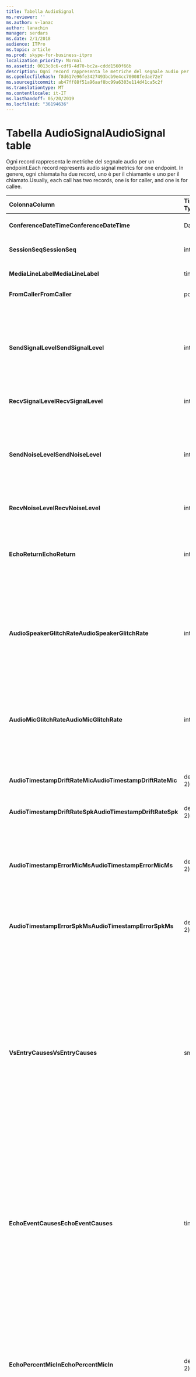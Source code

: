 ```yaml
---
title: Tabella AudioSignal
ms.reviewer: ''
ms.author: v-lanac
author: lanachin
manager: serdars
ms.date: 2/1/2018
audience: ITPro
ms.topic: article
ms.prod: skype-for-business-itpro
localization_priority: Normal
ms.assetid: 0013c8c6-cdf9-4d70-bc2a-cddd1560f66b
description: Ogni record rappresenta le metriche del segnale audio per un endpoint. In genere, ogni chiamata ha due record, uno è per il chiamante e uno per il chiamato.
ms.openlocfilehash: f8d617e96fe3427493bcb9e4cc70008fedae72e7
ms.sourcegitcommit: ab47ff88f51a96aaf8bc99a6303e114d41ca5c2f
ms.translationtype: MT
ms.contentlocale: it-IT
ms.lasthandoff: 05/20/2019
ms.locfileid: "36194636"
---
```

# <a name="audiosignal-table"></a><span data-ttu-id="929cc-104">Tabella AudioSignal</span><span class="sxs-lookup"><span data-stu-id="929cc-104">AudioSignal table</span></span>
 
<span data-ttu-id="929cc-105">Ogni record rappresenta le metriche del segnale audio per un endpoint.</span><span class="sxs-lookup"><span data-stu-id="929cc-105">Each record represents audio signal metrics for one endpoint.</span></span> <span data-ttu-id="929cc-106">In genere, ogni chiamata ha due record, uno è per il chiamante e uno per il chiamato.</span><span class="sxs-lookup"><span data-stu-id="929cc-106">Usually, each call has two records, one is for caller, and one is for callee.</span></span> 
  
|<span data-ttu-id="929cc-107">**Colonna**</span><span class="sxs-lookup"><span data-stu-id="929cc-107">**Column**</span></span>|<span data-ttu-id="929cc-108">**Tipo di dati**</span><span class="sxs-lookup"><span data-stu-id="929cc-108">**Data Type**</span></span>|<span data-ttu-id="929cc-109">**Chiave/indice**</span><span class="sxs-lookup"><span data-stu-id="929cc-109">**Key/Index**</span></span>|<span data-ttu-id="929cc-110">**Dettagli**</span><span class="sxs-lookup"><span data-stu-id="929cc-110">**Details**</span></span>|
|:-----|:-----|:-----|:-----|
|<span data-ttu-id="929cc-111">**ConferenceDateTime**</span><span class="sxs-lookup"><span data-stu-id="929cc-111">**ConferenceDateTime**</span></span> <br/> |<span data-ttu-id="929cc-112">DateTime</span><span class="sxs-lookup"><span data-stu-id="929cc-112">datetime</span></span>  <br/> |<span data-ttu-id="929cc-113">Principale</span><span class="sxs-lookup"><span data-stu-id="929cc-113">Primary</span></span>  <br/> |<span data-ttu-id="929cc-114">A cui si fa riferimento dalla [Tabella MediaLine](medialine-0.md).</span><span class="sxs-lookup"><span data-stu-id="929cc-114">Referenced from the [MediaLine table](medialine-0.md).</span></span>  <br/> |
|<span data-ttu-id="929cc-115">**SessionSeq**</span><span class="sxs-lookup"><span data-stu-id="929cc-115">**SessionSeq**</span></span> <br/> |<span data-ttu-id="929cc-116">int</span><span class="sxs-lookup"><span data-stu-id="929cc-116">int</span></span>  <br/> |<span data-ttu-id="929cc-117">Principale</span><span class="sxs-lookup"><span data-stu-id="929cc-117">Primary</span></span>  <br/> |<span data-ttu-id="929cc-118">A cui si fa riferimento dalla [Tabella MediaLine](medialine-0.md).</span><span class="sxs-lookup"><span data-stu-id="929cc-118">Referenced from the [MediaLine table](medialine-0.md).</span></span>  <br/> |
|<span data-ttu-id="929cc-119">**MediaLineLabel**</span><span class="sxs-lookup"><span data-stu-id="929cc-119">**MediaLineLabel**</span></span> <br/> |<span data-ttu-id="929cc-120">tinyint</span><span class="sxs-lookup"><span data-stu-id="929cc-120">tinyint</span></span>  <br/> |<span data-ttu-id="929cc-121">Principale</span><span class="sxs-lookup"><span data-stu-id="929cc-121">Primary</span></span>  <br/> |<span data-ttu-id="929cc-122">A cui si fa riferimento dalla [Tabella MediaLine](medialine-0.md).</span><span class="sxs-lookup"><span data-stu-id="929cc-122">Referenced from the [MediaLine table](medialine-0.md).</span></span>  <br/> |
|<span data-ttu-id="929cc-123">**FromCaller**</span><span class="sxs-lookup"><span data-stu-id="929cc-123">**FromCaller**</span></span> <br/> |<span data-ttu-id="929cc-124">po'</span><span class="sxs-lookup"><span data-stu-id="929cc-124">bit</span></span>  <br/> |<span data-ttu-id="929cc-125">Principale</span><span class="sxs-lookup"><span data-stu-id="929cc-125">Primary</span></span>  <br/> |<span data-ttu-id="929cc-126">0: dati del destinatario</span><span class="sxs-lookup"><span data-stu-id="929cc-126">0: Callee's data</span></span>  <br/> <span data-ttu-id="929cc-127">1: dati del chiamante</span><span class="sxs-lookup"><span data-stu-id="929cc-127">1: Caller's data</span></span>  <br/> |
|<span data-ttu-id="929cc-128">**SendSignalLevel**</span><span class="sxs-lookup"><span data-stu-id="929cc-128">**SendSignalLevel**</span></span> <br/> |<span data-ttu-id="929cc-129">int</span><span class="sxs-lookup"><span data-stu-id="929cc-129">int</span></span>  <br/> | <br/> |<span data-ttu-id="929cc-130">Rappresenta il livello di segnale audio per il controllo del guadagno post-analogico.</span><span class="sxs-lookup"><span data-stu-id="929cc-130">Represents the Post-Analog Gain Control audio signal level.</span></span> <span data-ttu-id="929cc-131">L'unità per questa metrica è dBmo.</span><span class="sxs-lookup"><span data-stu-id="929cc-131">The unit for this metric is dBmo.</span></span> <span data-ttu-id="929cc-132">Per una qualità accettabile, dovrebbe essere di almeno 30 dBmo.</span><span class="sxs-lookup"><span data-stu-id="929cc-132">For acceptable quality, it should be at least 30 dBmo.</span></span> <span data-ttu-id="929cc-133">Questa metrica non viene segnalata da un/V Conferencing Server o telefoni IP.</span><span class="sxs-lookup"><span data-stu-id="929cc-133">This metric is not reported by the A/V Conferencing Server or IP phones.</span></span>  <br/> |
|<span data-ttu-id="929cc-134">**RecvSignalLevel**</span><span class="sxs-lookup"><span data-stu-id="929cc-134">**RecvSignalLevel**</span></span> <br/> |<span data-ttu-id="929cc-135">int</span><span class="sxs-lookup"><span data-stu-id="929cc-135">int</span></span>  <br/> | <br/> |<span data-ttu-id="929cc-136">Vedere SendSignalLevel.</span><span class="sxs-lookup"><span data-stu-id="929cc-136">See SendSignalLevel.</span></span>  <br/> |
|<span data-ttu-id="929cc-137">**SendNoiseLevel**</span><span class="sxs-lookup"><span data-stu-id="929cc-137">**SendNoiseLevel**</span></span> <br/> |<span data-ttu-id="929cc-138">int</span><span class="sxs-lookup"><span data-stu-id="929cc-138">int</span></span>  <br/> | <br/> |<span data-ttu-id="929cc-139">Rappresenta il livello di rumore audio del controllo di guadagno post-analogico.</span><span class="sxs-lookup"><span data-stu-id="929cc-139">Represents the Post-Analog Gain Control audio noise level.</span></span> <span data-ttu-id="929cc-140">L'unità per questa metrica è dBmo.</span><span class="sxs-lookup"><span data-stu-id="929cc-140">The unit for this metric is dBmo.</span></span> <span data-ttu-id="929cc-141">Per una qualità accettabile, dovrebbe essere inferiore a 35 dBmo.</span><span class="sxs-lookup"><span data-stu-id="929cc-141">For acceptable quality, it should be less than 35 dBmo.</span></span> <span data-ttu-id="929cc-142">Questa metrica non viene segnalata da un/V Conferencing Server o telefoni IP.</span><span class="sxs-lookup"><span data-stu-id="929cc-142">This metric is not reported by the A/V Conferencing Server or IP phones.</span></span>  <br/> |
|<span data-ttu-id="929cc-143">**RecvNoiseLevel**</span><span class="sxs-lookup"><span data-stu-id="929cc-143">**RecvNoiseLevel**</span></span> <br/> |<span data-ttu-id="929cc-144">int</span><span class="sxs-lookup"><span data-stu-id="929cc-144">int</span></span>  <br/> | <br/> |<span data-ttu-id="929cc-145">Vedere SendNoiseLevel.</span><span class="sxs-lookup"><span data-stu-id="929cc-145">See SendNoiseLevel.</span></span>  <br/> |
|<span data-ttu-id="929cc-146">**EchoReturn**</span><span class="sxs-lookup"><span data-stu-id="929cc-146">**EchoReturn**</span></span> <br/> |<span data-ttu-id="929cc-147">int</span><span class="sxs-lookup"><span data-stu-id="929cc-147">int</span></span>  <br/> | <br/> |<span data-ttu-id="929cc-148">Metrica di miglioramento della perdita di echo return.</span><span class="sxs-lookup"><span data-stu-id="929cc-148">Echo Return Loss Enhancement metric.</span></span> <span data-ttu-id="929cc-149">L'unità per questa metrica è dB.</span><span class="sxs-lookup"><span data-stu-id="929cc-149">The unit for this metric is dB.</span></span> <span data-ttu-id="929cc-150">I valori più bassi rappresentano meno eco.</span><span class="sxs-lookup"><span data-stu-id="929cc-150">Lower values represent less echo.</span></span> <span data-ttu-id="929cc-151">Questa metrica non viene segnalata da un/V Conferencing Server o telefoni IP.</span><span class="sxs-lookup"><span data-stu-id="929cc-151">This metric is not reported by the A/V Conferencing Server or IP phones.</span></span>  <br/> |
|<span data-ttu-id="929cc-152">**AudioSpeakerGlitchRate**</span><span class="sxs-lookup"><span data-stu-id="929cc-152">**AudioSpeakerGlitchRate**</span></span> <br/> |<span data-ttu-id="929cc-153">int</span><span class="sxs-lookup"><span data-stu-id="929cc-153">int</span></span>  <br/> | <br/> |<span data-ttu-id="929cc-154">Inconvenienti medi per cinque minuti per il rendering del diffusore.</span><span class="sxs-lookup"><span data-stu-id="929cc-154">Average glitches per five minutes for the loudspeaker rendering.</span></span> <span data-ttu-id="929cc-155">Per una buona qualità, questa operazione deve essere inferiore a uno per cinque minuti.</span><span class="sxs-lookup"><span data-stu-id="929cc-155">For good quality, this should be less than one per five minutes.</span></span> <span data-ttu-id="929cc-156">Non segnalato da un/V Conferencing Server, Mediation Server o telefoni IP.</span><span class="sxs-lookup"><span data-stu-id="929cc-156">Not reported by A/V Conferencing Servers, Mediation Servers, or IP phones.</span></span>  <br/> |
|<span data-ttu-id="929cc-157">**AudioMicGlitchRate**</span><span class="sxs-lookup"><span data-stu-id="929cc-157">**AudioMicGlitchRate**</span></span> <br/> |<span data-ttu-id="929cc-158">int</span><span class="sxs-lookup"><span data-stu-id="929cc-158">int</span></span>  <br/> | <br/> |<span data-ttu-id="929cc-159">Glitch media per cinque minuti per l'acquisizione del microfono.</span><span class="sxs-lookup"><span data-stu-id="929cc-159">Average glitches per five minutes for the microphone capture.</span></span> <span data-ttu-id="929cc-160">Per una qualità ottimale, questa operazione deve essere inferiore a uno per cinque minuti.</span><span class="sxs-lookup"><span data-stu-id="929cc-160">For good quality this should be less than one per five minutes.</span></span> <span data-ttu-id="929cc-161">Non segnalato da un/V Conferencing Server, Mediation Server o telefoni IP.</span><span class="sxs-lookup"><span data-stu-id="929cc-161">Not reported by A/V Conferencing Servers, Mediation Servers, or IP phones.</span></span>  <br/> |
|<span data-ttu-id="929cc-162">**AudioTimestampDriftRateMic**</span><span class="sxs-lookup"><span data-stu-id="929cc-162">**AudioTimestampDriftRateMic**</span></span> <br/> |<span data-ttu-id="929cc-163">decimale (9; 2)</span><span class="sxs-lookup"><span data-stu-id="929cc-163">decimal(9,2)</span></span>  <br/> | <br/> |<span data-ttu-id="929cc-164">Velocità di spostamento del dispositivo microfonico, relativo all'orologio della CPU.</span><span class="sxs-lookup"><span data-stu-id="929cc-164">Microphone device clock drift rate, relative to CPU clock.</span></span>  <br/> |
|<span data-ttu-id="929cc-165">**AudioTimestampDriftRateSpk**</span><span class="sxs-lookup"><span data-stu-id="929cc-165">**AudioTimestampDriftRateSpk**</span></span> <br/> |<span data-ttu-id="929cc-166">decimale (9; 2)</span><span class="sxs-lookup"><span data-stu-id="929cc-166">decimal(9,2)</span></span>  <br/> | <br/> |<span data-ttu-id="929cc-167">Frequenza della velocità di spostamento del dispositivo del relatore, rispetto all'orologio della CPU.</span><span class="sxs-lookup"><span data-stu-id="929cc-167">Speaker device clock drift rate, relative to CPU clock.</span></span>  <br/> |
|<span data-ttu-id="929cc-168">**AudioTimestampErrorMicMs**</span><span class="sxs-lookup"><span data-stu-id="929cc-168">**AudioTimestampErrorMicMs**</span></span> <br/> |<span data-ttu-id="929cc-169">decimale (9; 2)</span><span class="sxs-lookup"><span data-stu-id="929cc-169">decimal(9,2)</span></span>  <br/> | <br/> |<span data-ttu-id="929cc-170">Frequenza della velocità di spostamento del dispositivo del relatore, rispetto all'orologio della CPU.</span><span class="sxs-lookup"><span data-stu-id="929cc-170">Speaker device clock drift rate, relative to CPU clock.</span></span>  <br/> <span data-ttu-id="929cc-171">Messaggio di errore medio per l'acquisizione di un indicatore di data e ora in millisecondi negli ultimi 20 secondi della chiamata.</span><span class="sxs-lookup"><span data-stu-id="929cc-171">Average microphone capture stream time stamp error, in milliseconds, in the last 20 seconds of the call.</span></span>  <br/> |
|<span data-ttu-id="929cc-172">**AudioTimestampErrorSpkMs**</span><span class="sxs-lookup"><span data-stu-id="929cc-172">**AudioTimestampErrorSpkMs**</span></span> <br/> |<span data-ttu-id="929cc-173">decimale (9; 2)</span><span class="sxs-lookup"><span data-stu-id="929cc-173">decimal(9,2)</span></span>  <br/> | <br/> |<span data-ttu-id="929cc-174">Messaggio di errore medio del flusso di rendering del relatore, in millisecondi, negli ultimi 20 secondi della chiamata.</span><span class="sxs-lookup"><span data-stu-id="929cc-174">Average speaker render stream time stamp error, in milliseconds, in the last 20 seconds of the call.</span></span>  <br/> |
|<span data-ttu-id="929cc-175">**VsEntryCauses**</span><span class="sxs-lookup"><span data-stu-id="929cc-175">**VsEntryCauses**</span></span> <br/> |<span data-ttu-id="929cc-176">smallint</span><span class="sxs-lookup"><span data-stu-id="929cc-176">smallint</span></span>  <br/> | <br/> |<span data-ttu-id="929cc-177">L'opzione Voice Switch è una modalità half-duplex con un'abilità di interruzione ridotta.</span><span class="sxs-lookup"><span data-stu-id="929cc-177">Voice switch is a half-duplex mode with reduced interruption ability.</span></span> <span data-ttu-id="929cc-178">Cause della voce di interruttore vocale:</span><span class="sxs-lookup"><span data-stu-id="929cc-178">Causes of voice switch entry:</span></span>  <br/> <span data-ttu-id="929cc-179">ENTER_VS_BADTS 0X01</span><span class="sxs-lookup"><span data-stu-id="929cc-179">ENTER_VS_BADTS 0x01</span></span>  <br/> <span data-ttu-id="929cc-180">ENTER_VS_ECHO 0x02</span><span class="sxs-lookup"><span data-stu-id="929cc-180">ENTER_VS_ECHO 0x02</span></span>  <br/> <span data-ttu-id="929cc-181">ENTER_VS_FORCEORCONVERGENCE 0X04</span><span class="sxs-lookup"><span data-stu-id="929cc-181">ENTER_VS_FORCEORCONVERGENCE 0x04</span></span>  <br/> <span data-ttu-id="929cc-182">ENTER_VS_DNLP 0x08</span><span class="sxs-lookup"><span data-stu-id="929cc-182">ENTER_VS_DNLP 0x08</span></span>  <br/> <span data-ttu-id="929cc-183">La causa può essere una combinazione di queste singole cause.</span><span class="sxs-lookup"><span data-stu-id="929cc-183">The cause can be a combination of those individual causes.</span></span> <span data-ttu-id="929cc-184">ENTER_VS_FORCEORCONVERGENCE può essere abilitato solo da RegKey per scopi di test.</span><span class="sxs-lookup"><span data-stu-id="929cc-184">ENTER_VS_FORCEORCONVERGENCE can only be enabled by regkey for test purpose.</span></span>  <br/> <span data-ttu-id="929cc-185">Il tipo di dati per questa colonna è stato modificato in Microsoft Lync Server 2013.</span><span class="sxs-lookup"><span data-stu-id="929cc-185">The data type for this column was changed in Microsoft Lync Server 2013.</span></span>  <br/> |
|<span data-ttu-id="929cc-186">**EchoEventCauses**</span><span class="sxs-lookup"><span data-stu-id="929cc-186">**EchoEventCauses**</span></span> <br/> |<span data-ttu-id="929cc-187">tinyint</span><span class="sxs-lookup"><span data-stu-id="929cc-187">tinyint</span></span>  <br/> | <br/> |<span data-ttu-id="929cc-188">Cause di un evento Echo:</span><span class="sxs-lookup"><span data-stu-id="929cc-188">Causes of an echo event:</span></span>  <br/> <span data-ttu-id="929cc-189">ECHO_EVENT_BAD_TIMESTAMP 0x01</span><span class="sxs-lookup"><span data-stu-id="929cc-189">ECHO_EVENT_BAD_TIMESTAMP 0x01</span></span>  <br/> <span data-ttu-id="929cc-190">ECHO_EVENT_POSTAEC_ECHO 0X02</span><span class="sxs-lookup"><span data-stu-id="929cc-190">ECHO_EVENT_POSTAEC_ECHO 0x02</span></span>  <br/> <span data-ttu-id="929cc-191">ECHO_EVENT_ANLP 0x04</span><span class="sxs-lookup"><span data-stu-id="929cc-191">ECHO_EVENT_ANLP 0x04</span></span>  <br/> <span data-ttu-id="929cc-192">ECHO_EVENT_DNLP 0x08</span><span class="sxs-lookup"><span data-stu-id="929cc-192">ECHO_EVENT_DNLP 0x08</span></span>  <br/> <span data-ttu-id="929cc-193">ECHO_EVENT_MIC_CLIPPING 0X10</span><span class="sxs-lookup"><span data-stu-id="929cc-193">ECHO_EVENT_MIC_CLIPPING 0x10</span></span>  <br/> <span data-ttu-id="929cc-194">ECHO_EVENT_BAD_STATE 0x20</span><span class="sxs-lookup"><span data-stu-id="929cc-194">ECHO_EVENT_BAD_STATE 0x20</span></span>  <br/> <span data-ttu-id="929cc-195">La causa può essere una combinazione di queste singole cause.</span><span class="sxs-lookup"><span data-stu-id="929cc-195">The cause can be a combination of those individual causes.</span></span>  <br/> |
|<span data-ttu-id="929cc-196">**EchoPercentMicIn**</span><span class="sxs-lookup"><span data-stu-id="929cc-196">**EchoPercentMicIn**</span></span> <br/> |<span data-ttu-id="929cc-197">decimale (5; 2)</span><span class="sxs-lookup"><span data-stu-id="929cc-197">decimal(5,2)</span></span>  <br/> | <br/> |<span data-ttu-id="929cc-198">Percentuale di tempo in cui Echo è stato rilevato nel flusso di acquisizione del microfono.</span><span class="sxs-lookup"><span data-stu-id="929cc-198">Percentage of time when echo was detected in the microphone capture stream.</span></span> <span data-ttu-id="929cc-199">In genere, i valori sono bassi per gli auricolari o i dispositivi portatili e più in alto per i telefoni con altoparlante o per gli altoparlanti autonomi.</span><span class="sxs-lookup"><span data-stu-id="929cc-199">Typically, values are low for headsets or handsets, and higher for speaker phones or stand-alone speakers.</span></span> <span data-ttu-id="929cc-200">Per i dispositivi che supportano l'annullamento dell'eco acustica a bordo, i valori elevati indicano la perdita di eco.</span><span class="sxs-lookup"><span data-stu-id="929cc-200">For devices that support on-board acoustic echo cancellation, high values indicate echo leak.</span></span> <span data-ttu-id="929cc-201">Per altri dispositivi, questa metrica non deve essere usata per valutare la qualità del dispositivo.</span><span class="sxs-lookup"><span data-stu-id="929cc-201">For other devices, this metric should not be used to evaluate device quality.</span></span>  <br/> |
|<span data-ttu-id="929cc-202">**EchoPercentSend**</span><span class="sxs-lookup"><span data-stu-id="929cc-202">**EchoPercentSend**</span></span> <br/> |<span data-ttu-id="929cc-203">decimale (5; 2)</span><span class="sxs-lookup"><span data-stu-id="929cc-203">decimal(5,2)</span></span>  <br/> ||<span data-ttu-id="929cc-204">Percentuale di tempo in cui Echo viene rilevato in Stream inviato.</span><span class="sxs-lookup"><span data-stu-id="929cc-204">Percentage of time when echo is detected in sent stream.</span></span> <span data-ttu-id="929cc-205">Percentuale di eco elevata nei flussi di trasmissione un'indicazione della perdita di eco.</span><span class="sxs-lookup"><span data-stu-id="929cc-205">High echo percentage in send streams an indication of echo leak.</span></span>  <br/> |
|<span data-ttu-id="929cc-206">**RxAGCSignalLevel**</span><span class="sxs-lookup"><span data-stu-id="929cc-206">**RxAGCSignalLevel**</span></span> <br/> |<span data-ttu-id="929cc-207">int</span><span class="sxs-lookup"><span data-stu-id="929cc-207">int</span></span>  <br/> | <br/> |<span data-ttu-id="929cc-208">Livello di segnale ricevuto sul server Mediation dal gateway; Questo si applica solo al Mediation Server.</span><span class="sxs-lookup"><span data-stu-id="929cc-208">Received signal level on the Mediation Server from the Gateway; this applies only to the Mediation Server.</span></span> <span data-ttu-id="929cc-209">L'unità di questa metrica è dBoV.</span><span class="sxs-lookup"><span data-stu-id="929cc-209">The unit of this metric is dBoV.</span></span> <span data-ttu-id="929cc-210">Per una buona qualità, l'intervallo accettabile deve essere [-30 a-18] dBoV.</span><span class="sxs-lookup"><span data-stu-id="929cc-210">For good quality, the acceptable range should be [-30 to -18] dBoV.</span></span>  <br/> |
|<span data-ttu-id="929cc-211">**RxAGCNoiseLevel**</span><span class="sxs-lookup"><span data-stu-id="929cc-211">**RxAGCNoiseLevel**</span></span> <br/> |<span data-ttu-id="929cc-212">int</span><span class="sxs-lookup"><span data-stu-id="929cc-212">int</span></span>  <br/> | <br/> |<span data-ttu-id="929cc-213">Livello di segnale ricevuto nel server Mediation dal gateway.</span><span class="sxs-lookup"><span data-stu-id="929cc-213">Received signal level on the Mediation Server from the Gateway.</span></span> <span data-ttu-id="929cc-214">Questo si applica solo al Mediation Server.</span><span class="sxs-lookup"><span data-stu-id="929cc-214">This applies only to the Mediation Server.</span></span> <span data-ttu-id="929cc-215">L'unità di questa metrica è dBoV.</span><span class="sxs-lookup"><span data-stu-id="929cc-215">The unit of this metric is dBoV.</span></span> <span data-ttu-id="929cc-216">Per una buona qualità, l'intervallo accettabile deve essere inferiore a-50 dBoV.</span><span class="sxs-lookup"><span data-stu-id="929cc-216">For good quality, the acceptable range should be less than -50 dBoV.</span></span>  <br/> |
|<span data-ttu-id="929cc-217">**RxAvgAGCGain**</span><span class="sxs-lookup"><span data-stu-id="929cc-217">**RxAvgAGCGain**</span></span> <br/> |<span data-ttu-id="929cc-218">int</span><span class="sxs-lookup"><span data-stu-id="929cc-218">int</span></span>  <br/> | <br/> |<span data-ttu-id="929cc-219">Controllo automatico del guadagno (AGC) sul lato Mediation Server.</span><span class="sxs-lookup"><span data-stu-id="929cc-219">Automatic gain control (AGC) on the Mediation Server side.</span></span>  <br/> |
|<span data-ttu-id="929cc-220">**InitialSignalLevelRMS**</span><span class="sxs-lookup"><span data-stu-id="929cc-220">**InitialSignalLevelRMS**</span></span> <br/> |<span data-ttu-id="929cc-221">galleggiante</span><span class="sxs-lookup"><span data-stu-id="929cc-221">float</span></span>  <br/> | <br/> |<span data-ttu-id="929cc-222">Il quadrato medio radice (RMS) del segnale in arrivo fino ai primi 30 secondi della chiamata.</span><span class="sxs-lookup"><span data-stu-id="929cc-222">The root mean square (RMS) of the incoming signal of up to the first 30 seconds of the call.</span></span>  <br/> |
|<span data-ttu-id="929cc-223">**RecvSignalLevelCh1**</span><span class="sxs-lookup"><span data-stu-id="929cc-223">**RecvSignalLevelCh1**</span></span> <br/> |<span data-ttu-id="929cc-224">int</span><span class="sxs-lookup"><span data-stu-id="929cc-224">int</span></span>  <br/> ||<span data-ttu-id="929cc-225">Livello di segnale ricevuto sul canale 1.</span><span class="sxs-lookup"><span data-stu-id="929cc-225">Signal level as received on channel 1.</span></span>  <br/> <span data-ttu-id="929cc-226">Questa colonna è stata introdotta in Microsoft Lync Server 2013.</span><span class="sxs-lookup"><span data-stu-id="929cc-226">This column was introduced in Microsoft Lync Server 2013.</span></span>  <br/> |
|<span data-ttu-id="929cc-227">**RecvSignalLevelCh2**</span><span class="sxs-lookup"><span data-stu-id="929cc-227">**RecvSignalLevelCh2**</span></span> <br/> |<span data-ttu-id="929cc-228">int</span><span class="sxs-lookup"><span data-stu-id="929cc-228">int</span></span>  <br/> ||<span data-ttu-id="929cc-229">Livello di segnale ricevuto sul canale 2.</span><span class="sxs-lookup"><span data-stu-id="929cc-229">Signal level as received on channel 2.</span></span>  <br/> <span data-ttu-id="929cc-230">Questa colonna è stata introdotta in Microsoft Lync Server 2013.</span><span class="sxs-lookup"><span data-stu-id="929cc-230">This column was introduced in Microsoft Lync Server 2013.</span></span>  <br/> |
|<span data-ttu-id="929cc-231">**RecvNoiseLevelCh1**</span><span class="sxs-lookup"><span data-stu-id="929cc-231">**RecvNoiseLevelCh1**</span></span> <br/> |<span data-ttu-id="929cc-232">int</span><span class="sxs-lookup"><span data-stu-id="929cc-232">int</span></span>  <br/> ||<span data-ttu-id="929cc-233">Livello di rumorosità ricevuto sul canale 1.</span><span class="sxs-lookup"><span data-stu-id="929cc-233">Noise level as received on channel 1.</span></span>  <br/> <span data-ttu-id="929cc-234">Questa colonna è stata introdotta in Microsoft Lync Server 2013.</span><span class="sxs-lookup"><span data-stu-id="929cc-234">This column was introduced in Microsoft Lync Server 2013.</span></span>  <br/> |
|<span data-ttu-id="929cc-235">**RecvNoiseLevelCh2**</span><span class="sxs-lookup"><span data-stu-id="929cc-235">**RecvNoiseLevelCh2**</span></span> <br/> |<span data-ttu-id="929cc-236">int</span><span class="sxs-lookup"><span data-stu-id="929cc-236">int</span></span>  <br/> ||<span data-ttu-id="929cc-237">Livello di rumorosità ricevuto sul canale 2.</span><span class="sxs-lookup"><span data-stu-id="929cc-237">Noise level as received on channel 2.</span></span>  <br/> <span data-ttu-id="929cc-238">Questa colonna è stata introdotta in Microsoft Lync Server 2013.</span><span class="sxs-lookup"><span data-stu-id="929cc-238">This column was introduced in Microsoft Lync Server 2013.</span></span>  <br/> |
|<span data-ttu-id="929cc-239">**SendSignalLevelCh1**</span><span class="sxs-lookup"><span data-stu-id="929cc-239">**SendSignalLevelCh1**</span></span> <br/> |<span data-ttu-id="929cc-240">int</span><span class="sxs-lookup"><span data-stu-id="929cc-240">int</span></span>  <br/> ||<span data-ttu-id="929cc-241">Livello di segnale inviato sul canale 1.</span><span class="sxs-lookup"><span data-stu-id="929cc-241">Signal level as sent on channel 1.</span></span>  <br/> <span data-ttu-id="929cc-242">Questa colonna è stata introdotta in Microsoft Lync Server 2013.</span><span class="sxs-lookup"><span data-stu-id="929cc-242">This column was introduced in Microsoft Lync Server 2013.</span></span>  <br/> |
|<span data-ttu-id="929cc-243">**SendSignalLevelCh2**</span><span class="sxs-lookup"><span data-stu-id="929cc-243">**SendSignalLevelCh2**</span></span> <br/> |<span data-ttu-id="929cc-244">int</span><span class="sxs-lookup"><span data-stu-id="929cc-244">int</span></span>  <br/> ||<span data-ttu-id="929cc-245">Livello di segnale inviato sul canale 2.</span><span class="sxs-lookup"><span data-stu-id="929cc-245">Signal level as sent on channel 2.</span></span>  <br/> <span data-ttu-id="929cc-246">Questa colonna è stata introdotta in Microsoft Lync Server 2013.</span><span class="sxs-lookup"><span data-stu-id="929cc-246">This column was introduced in Microsoft Lync Server 2013.</span></span>  <br/> |
|<span data-ttu-id="929cc-247">**SendNoiseLevelCh1**</span><span class="sxs-lookup"><span data-stu-id="929cc-247">**SendNoiseLevelCh1**</span></span> <br/> |<span data-ttu-id="929cc-248">int</span><span class="sxs-lookup"><span data-stu-id="929cc-248">int</span></span>  <br/> ||<span data-ttu-id="929cc-249">Livello di rumorosità inviato sul canale 1.</span><span class="sxs-lookup"><span data-stu-id="929cc-249">Noise level as sent on channel 1.</span></span>  <br/> <span data-ttu-id="929cc-250">Questa colonna è stata introdotta in Microsoft Lync Server 2013.</span><span class="sxs-lookup"><span data-stu-id="929cc-250">This column was introduced in Microsoft Lync Server 2013.</span></span>  <br/> |
|<span data-ttu-id="929cc-251">**SendNoiseLevelCh2**</span><span class="sxs-lookup"><span data-stu-id="929cc-251">**SendNoiseLevelCh2**</span></span> <br/> |<span data-ttu-id="929cc-252">int</span><span class="sxs-lookup"><span data-stu-id="929cc-252">int</span></span>  <br/> ||<span data-ttu-id="929cc-253">Livello di rumorosità inviato sul canale 2.</span><span class="sxs-lookup"><span data-stu-id="929cc-253">Noise level as sent on channel 2.</span></span>  <br/> <span data-ttu-id="929cc-254">Questa colonna è stata introdotta in Microsoft Lync Server 2013.</span><span class="sxs-lookup"><span data-stu-id="929cc-254">This column was introduced in Microsoft Lync Server 2013.</span></span>  <br/> |
|<span data-ttu-id="929cc-255">**RenderLoopbackSignalLevel**</span><span class="sxs-lookup"><span data-stu-id="929cc-255">**RenderLoopbackSignalLevel**</span></span> <br/> |<span data-ttu-id="929cc-256">int</span><span class="sxs-lookup"><span data-stu-id="929cc-256">int</span></span>  <br/> ||<span data-ttu-id="929cc-257">Livello in dBFS del segnale inviato all'altoparlante per la riproduzione.</span><span class="sxs-lookup"><span data-stu-id="929cc-257">Level in dBFS of the signal sent to the loudspeaker for playback.</span></span> <span data-ttu-id="929cc-258">Account per eventuali rettifiche di guadagno apportate al segnale ricevuto.</span><span class="sxs-lookup"><span data-stu-id="929cc-258">Accounts for any gain adjustments made to the received signal.</span></span> <br/> <span data-ttu-id="929cc-259">Questa colonna è stata introdotta in Microsoft Lync Server 2013.</span><span class="sxs-lookup"><span data-stu-id="929cc-259">This column was introduced in Microsoft Lync Server 2013.</span></span>  <br/> |   
|<span data-ttu-id="929cc-260">**RenderNoiseLevel**</span><span class="sxs-lookup"><span data-stu-id="929cc-260">**RenderNoiseLevel**</span></span> <br/> |<span data-ttu-id="929cc-261">int</span><span class="sxs-lookup"><span data-stu-id="929cc-261">int</span></span>  <br/> ||<span data-ttu-id="929cc-262">Livello in dBFS del contenuto di rumore nel segnale inviato all'altoparlante per la riproduzione</span><span class="sxs-lookup"><span data-stu-id="929cc-262">Level in dBFS of the noise content in the signal sent to the loudspeaker for playback</span></span> <br/> |

